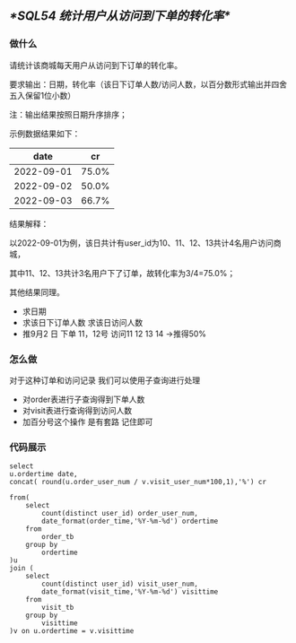 ## ***\*SQL54 统计用户从访问到下单的转化率\****

### 做什么

请统计该商城每天用户从访问到下订单的转化率。

要求输出：日期，转化率（该日下订单人数/访问人数，以百分数形式输出并四舍五入保留1位小数）

注：输出结果按照日期升序排序；

示例数据结果如下：

| date       | cr    |
| ---------- | ----- |
| 2022-09-01 | 75.0% |
| 2022-09-02 | 50.0% |
| 2022-09-03 | 66.7% |

结果解释：

以2022-09-01为例，该日共计有user_id为10、11、12、13共计4名用户访问商城，

其中11、12、13共计3名用户下了订单，故转化率为3/4=75.0%；

其他结果同理。

- 求日期
- 求该日下订单人数   求该日访问人数
- 推9月2 日     下单 11，12号  访问11 12 13 14   ->推得50%

### 怎么做 

对于这种订单和访问记录 我们可以使用子查询进行处理

- 对order表进行子查询得到下单人数
- 对visit表进行查询得到访问人数
- 加百分号这个操作 是有套路 记住即可

### 代码展示

```
select
u.ordertime date,
concat( round(u.order_user_num / v.visit_user_num*100,1),'%') cr   

from(
    select 
        count(distinct user_id) order_user_num, 
        date_format(order_time,'%Y-%m-%d') ordertime
    from 
        order_tb
    group by 
        ordertime
)u 
join (
    select 
        count(distinct user_id) visit_user_num, 
        date_format(visit_time,'%Y-%m-%d') visittime
    from 
        visit_tb
    group by 
        visittime
)v on u.ordertime = v.visittime
```
